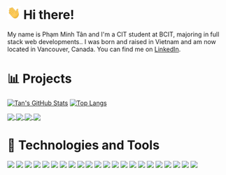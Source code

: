 # <img src="./wave.gif" width="30px" height="30px" /> Hi there!

My name is Phạm Minh Tân and I'm a CIT student at BCIT, majoring in full stack
web developments.. I was born and raised in Vietnam and am now located in
Vancouver, Canada. You can find me on
<a href="https://www.linkedin.com/in/phamminhtan/" target="_blank" rel="noreferrer">LinkedIn</a>.

# 📊 Projects

[![Tan's GitHub Stats](https://github-readme-stats.vercel.app/api?username=garenpham&hide=issues&theme=yeblu&count_private=true&show_icons=true)](https://github.com/garenpham)
[![Top Langs](https://github-readme-stats.vercel.app/api/top-langs/?username=garenpham&theme=yeblu&layout=compact)](https://github.com/garenpham)

<a href="https://github.com/garenpham/Video-Streaming-System/tree/kubernetes">
  <img align="center" src="https://github-readme-stats.vercel.app/api/pin/?username=garenpham&repo=Video-Streaming-System&theme=algolia" />
</a>
<a href="https://github.com/garenpham/acit3855-microservices">
  <img align="center" src="https://github-readme-stats.vercel.app/api/pin/?username=garenpham&repo=acit3855-microservices&theme=algolia" />
</a>
<a href="https://github.com/garenpham/finance-tracker">
  <img align="center" src="https://github-readme-stats.vercel.app/api/pin/?username=garenpham&repo=finance-tracker&theme=algolia" />
</a>
<a href="https://github.com/garenpham/amazon-fullstack">
  <img align="center" src="https://github-readme-stats.vercel.app/api/pin/?username=garenpham&repo=amazon-fullstack&theme=algolia" />
</a>

# 🔧 Technologies and Tools

![](https://img.shields.io/badge/OS-Linux-informational?style=flat&logo=linux&logoColor=white&color=2bbc8a)
![](https://img.shields.io/badge/OS-Windows_Server-informational?style=flat&logo=windows&logoColor=white&color=2bbc8a)
![](https://img.shields.io/badge/Tool-WordPress-informational?style=flat&logo=wordpress&logoColor=white&color=063971)
![](https://img.shields.io/badge/Tool-MySQL-informational?style=flat&logo=mysql&logoColor=white&color=063971)
![](https://img.shields.io/badge/Tool-Docker-informational?style=flat&logo=docker&logoColor=white&color=063971)
![](https://img.shields.io/badge/Tool-Jenkins-informational?style=flat&logo=jenkins&logoColor=white&color=063971)
![](https://img.shields.io/badge/Tool-VMware-informational?style=flat&logo=vmware&logoColor=white&color=063971)
![](https://img.shields.io/badge/Tool-Virtual_Box-informational?style=flat&logo=virtualbox&logoColor=white&color=063971)
![](https://img.shields.io/badge/Shell-Bash-informational?style=flat&logo=gnu-bash&logoColor=white&color=79553D)
![](https://img.shields.io/badge/Shell-Git-informational?style=flat&logo=git&logoColor=white&color=79553D)
![](https://img.shields.io/badge/Editor-VS_Code-informational?style=flat&logo=visualstudiocode&logoColor=white&color=3B83BD)
![](https://img.shields.io/badge/Editor-Vim-informational?style=flat&logo=vim&logoColor=white&color=3B83BD)
![](https://img.shields.io/badge/Framework-React-informational?style=flat&logo=react&logoColor=white&color=E1CC4F)
![](https://img.shields.io/badge/Framework-Next.js-informational?style=flat&logo=nextdotjs&logoColor=white&color=E1CC4F)
![](https://img.shields.io/badge/CSSFramework-TailwindCSS-informational?style=flat&logo=tailwindcss&logoColor=white&color=E1CC4F)
![](https://img.shields.io/badge/Code-TypeScript-informational?style=flat&logo=typescript&logoColor=white&color=E55137)
![](https://img.shields.io/badge/Code-JavaScript-informational?style=flat&logo=javascript&logoColor=white&color=E55137)
![](https://img.shields.io/badge/Code-HTML-informational?style=flat&logo=html5&logoColor=white&color=E55137)
![](https://img.shields.io/badge/Code-CSS-informational?style=flat&logo=css3&logoColor=white&color=E55137)
![](https://img.shields.io/badge/Code-Python-informational?style=flat&logo=python&logoColor=white&color=E55137)
![](https://img.shields.io/badge/Cloud-Digital_Ocean-informational?style=flat&logo=digitalocean&logoColor=white&color=308446)
![](https://img.shields.io/badge/Cloud-Amazon_Web_Services-informational?style=flat&logo=amazonaws&logoColor=white&color=308446)
